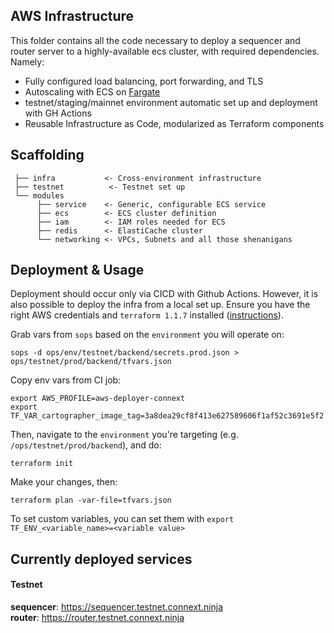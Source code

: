 ## AWS Infrastructure

This folder contains all the code necessary to deploy a sequencer and router server to a highly-available
ecs cluster, with required dependencies. Namely:

- Fully configured load balancing, port forwarding, and TLS
- Autoscaling with ECS on [Fargate](https://aws.amazon.com/fargate/)
- testnet/staging/mainnet environment automatic set up and deployment with GH Actions
- Reusable Infrastructure as Code, modularized as Terraform components

## Scaffolding

```text
 ├── infra           <- Cross-environment infrastructure
 ├── testnet          <- Testnet set up
 └── modules
      ├── service    <- Generic, configurable ECS service
      ├── ecs        <- ECS cluster definition
      ├── iam        <- IAM roles needed for ECS
      ├── redis      <- ElastiCache cluster
      └── networking <- VPCs, Subnets and all those shenanigans

```

## Deployment & Usage

Deployment should occur only via CICD with Github Actions. However, it is also possible to deploy the infra
from a local set up. Ensure you have the right AWS credentials and `terraform 1.1.7` installed
([instructions](https://learn.hashicorp.com/tutorials/terraform/install-cli)).

Grab vars from `sops` based on the `environment` you will operate on:

```shell
sops -d ops/env/testnet/backend/secrets.prod.json > ops/testnet/prod/backend/tfvars.json
```

Copy env vars from CI job:

```shell
export AWS_PROFILE=aws-deployer-connext
export TF_VAR_cartographer_image_tag=3a8dea29cf8f413e627589606f1af52c3691e5f2
```

Then, navigate to the `environment` you're targeting (e.g. `/ops/testnet/prod/backend`), and do:

```shell
terraform init
```

Make your changes, then:

```shell
terraform plan -var-file=tfvars.json
```

To set custom variables, you can set them with `export TF_ENV_<variable_name>=<variable value>`

## Currently deployed services

#### Testnet

**sequencer**: https://sequencer.testnet.connext.ninja  
**router**: https://router.testnet.connext.ninja
